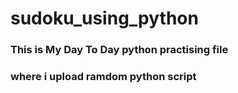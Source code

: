 # sudoku_using_python
### This is My Day To Day python practising file
### where i upload ramdom python script
